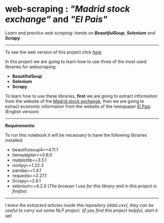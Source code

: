 # web-scraping : *"Madrid stock exchange"* and *"El Pais"*

*Learn and practice web scraping: hands on **BeautifulSoup**, **Selenium** and **Scrapy**.*
____
To see the web version of this project click [*here*](https://pevicsanch.github.io/web-scraping/s12_02_web_scraping.html)

In this project we are going to learn how to use three of the most used libraries for webscraping:

+ **BeautifulSoup**
+ **Selenium**
+ **Scrapy**.

To learn how to use these libraries, **first** we are going to extract information from the website of the [Madrid stock exchange](https://www.bolsamadrid.es/ing/aspx/Portada/Portada.aspx), then we are going to extract economic information from the website of the newspaper [El Pais](https://english.elpais.com/economy-and-business/) (English version)

___

**Requirements**:

To run this notebook it will be necessary to have the following libraries installed:

+ beautifulsoup4==4.11.1
+ itemadapter==0.6.0
+ matplotlib==3.5.1
+ numpy==1.22.3
+ pandas==1.4.1
+ requests==2.27.1
+ Scrapy==2.6.1
+ selenium==4.2.0  (*The browser I use for this library and in this project is firefox*)


________
*I leave the extracted articles inside this repository (data.csv), they can be useful to carry out some NLP project. (if you find this project helpful, start it up)*